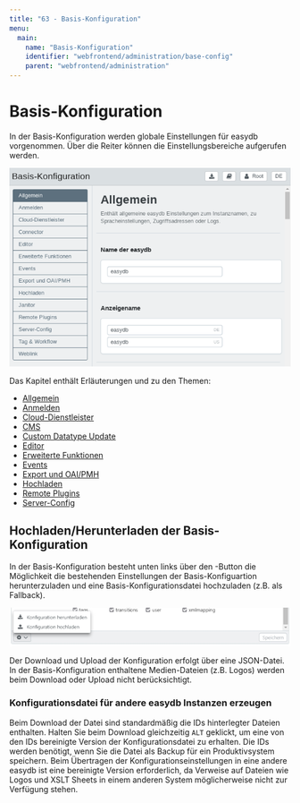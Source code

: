 ```yaml
---
title: "63 - Basis-Konfiguration"
menu:
  main:
    name: "Basis-Konfiguration"
    identifier: "webfrontend/administration/base-config"
    parent: "webfrontend/administration"
---
```

# Basis-Konfiguration

In der Basis-Konfiguration werden globale Einstellungen für easydb vorgenommen. Über die Reiter können die Einstellungsbereiche aufgerufen werden.

![](basis_config_de_new.png)

Das Kapitel enthält Erläuterungen und zu den Themen:

* [Allgemein](general)
* [Anmelden](login)
* [Cloud-Dienstleister](cloud)
* [CMS](cms)
* [Custom Datatype Update](custom_datatype_update)
* [Editor](editor)
* [Erweiterte Funktionen](extended)
* [Events](event_logging)
* [Export und OAI/PMH](export)
* [Hochladen](upload)
* [Remote Plugins](plugins)
* [Server-Config](server-config)

## Hochladen/Herunterladen der Basis-Konfiguration

In der Basis-Konfiguration besteht unten links über den <i class="fa fa-cog"></i>-Button die Möglichkeit die bestehenden Einstellungen der Basis-Konfiguartion herunterzuladen und eine Basis-Konfigurationsdatei hochzuladen (z.B. als Fallback).

![](basis_config_schema_de.jpg)

Der Download und Upload der Konfiguration erfolgt über eine JSON-Datei. In der Basis-Konfiguration enthaltene Medien-Dateien (z.B. Logos) werden beim Download oder Upload nicht berücksichtigt.

### Konfigurationsdatei für andere easydb Instanzen erzeugen

Beim Download der Datei sind standardmäßig die IDs hinterlegter Dateien enthalten. Halten Sie beim Download gleichzeitig `ALT` geklickt, um eine von den IDs bereinigte Version der Konfigurationsdatei zu erhalten. Die IDs werden benötigt, wenn Sie die Datei als Backup für ein Produktivsystem speichern. Beim Übertragen der Konfigurationseinstellungen in eine andere easydb ist eine bereinigte Version erforderlich, da Verweise auf Dateien wie Logos und XSLT Sheets in einem anderen System möglicherweise nicht zur Verfügung stehen.
